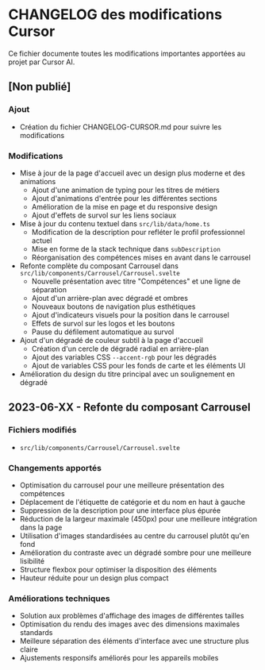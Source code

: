 # CHANGELOG des modifications Cursor

Ce fichier documente toutes les modifications importantes apportées au projet par Cursor AI.

## [Non publié]

### Ajout
- Création du fichier CHANGELOG-CURSOR.md pour suivre les modifications

### Modifications
- Mise à jour de la page d'accueil avec un design plus moderne et des animations
  - Ajout d'une animation de typing pour les titres de métiers
  - Ajout d'animations d'entrée pour les différentes sections
  - Amélioration de la mise en page et du responsive design
  - Ajout d'effets de survol sur les liens sociaux
- Mise à jour du contenu textuel dans `src/lib/data/home.ts`
  - Modification de la description pour refléter le profil professionnel actuel
  - Mise en forme de la stack technique dans `subDescription`
  - Réorganisation des compétences mises en avant dans le carrousel
- Refonte complète du composant Carrousel dans `src/lib/components/Carrousel/Carrousel.svelte`
  - Nouvelle présentation avec titre "Compétences" et une ligne de séparation
  - Ajout d'un arrière-plan avec dégradé et ombres
  - Nouveaux boutons de navigation plus esthétiques
  - Ajout d'indicateurs visuels pour la position dans le carrousel
  - Effets de survol sur les logos et les boutons
  - Pause du défilement automatique au survol
- Ajout d'un dégradé de couleur subtil à la page d'accueil
  - Création d'un cercle de dégradé radial en arrière-plan
  - Ajout des variables CSS `--accent-rgb` pour les dégradés
  - Ajout de variables CSS pour les fonds de carte et les éléments UI
- Amélioration du design du titre principal avec un soulignement en dégradé 

## 2023-06-XX - Refonte du composant Carrousel

### Fichiers modifiés
- `src/lib/components/Carrousel/Carrousel.svelte`

### Changements apportés
- Optimisation du carrousel pour une meilleure présentation des compétences
- Déplacement de l'étiquette de catégorie et du nom en haut à gauche
- Suppression de la description pour une interface plus épurée
- Réduction de la largeur maximale (450px) pour une meilleure intégration dans la page
- Utilisation d'images standardisées au centre du carrousel plutôt qu'en fond
- Amélioration du contraste avec un dégradé sombre pour une meilleure lisibilité
- Structure flexbox pour optimiser la disposition des éléments
- Hauteur réduite pour un design plus compact

### Améliorations techniques
- Solution aux problèmes d'affichage des images de différentes tailles
- Optimisation du rendu des images avec des dimensions maximales standards
- Meilleure séparation des éléments d'interface avec une structure plus claire
- Ajustements responsifs améliorés pour les appareils mobiles 